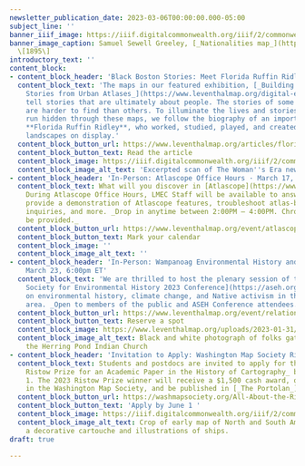 ```yaml
---
newsletter_publication_date: 2023-03-06T00:00:00.000-05:00
subject_line: ''
banner_iiif_image: https://iiif.digitalcommonwealth.org/iiif/2/commonwealth:3f463609g/68,98,6250,3908/2000,/0/default.jpg
banner_image_caption: Samuel Sewell Greeley, [_Nationalities map_](https://collections.leventhalmap.org/search/commonwealth:3f4636086)
  \[1895\]
introductory_text: ''
content_block:
- content_block_header: 'Black Boston Stories: Meet Florida Ruffin Ridley'
  content_block_text: 'The maps in our featured exhibition, [_Building Blocks: Boston
    Stories from Urban Atlases_](https://www.leventhalmap.org/digital-exhibitions/building-blocks/),
    tell stories that are ultimately about people. The stories of some people, however,
    are harder to find than others. To illuminate the lives and stories that sometimes
    run hidden through these maps, we follow the biography of an important Black Bostonian,
    **Florida Ruffin Ridley**, who worked, studied, played, and created within the
    landscapes on display.'
  content_block_button_url: https://www.leventhalmap.org/articles/florida-ruffin-ridley/
  content_block_button_text: Read the article
  content_block_image: https://iiif.digitalcommonwealth.org/iiif/2/commonwealth:ks65kw322/65,401,3446,3746/2000,/0/default.jpg
  content_block_image_alt_text: 'Excerpted scan of The Woman''s Era newspaper. '
- content_block_header: 'In-Person: Atlascope Office Hours · March 17, 2:00pm ET'
  content_block_text: What will you discover in [Atlascope](https://www.atlascope.org/)?
    During Atlascope Office Hours, LMEC Staff will be available to answer questions,
    provide a demonstration of Atlascope features, troubleshoot atlas-based research
    inquiries, and more. _Drop in anytime between 2:00PM – 4:00PM. Chromebooks will
    be provided._
  content_block_button_url: https://www.leventhalmap.org/event/atlascope-office-hours/
  content_block_button_text: Mark your calendar
  content_block_image: ''
  content_block_image_alt_text: ''
- content_block_header: 'In-Person: Wampanoag Environmental History and Activism ·
    March 23, 6:00pm ET'
  content_block_text: 'We are thrilled to host the plenary session of the [American
    Society for Environmental History 2023 Conference](https://aseh.org/aseh-2023-conference)
    on environmental history, climate change, and Native activism in the Greater Boston
    area. _Open to members of the public and ASEH Conference attendees._ '
  content_block_button_url: https://www.leventhalmap.org/event/relations-with-the-land-and-the-sea-wampanoag-history-activism-confronting-climate-environmental-change/
  content_block_button_text: Reserve a spot
  content_block_image: https://www.leventhalmap.org/uploads/2023-01-31/p15774coll6_2911_large.jpg
  content_block_image_alt_text: Black and white photograph of folks gathered outside
    the Herring Pond Indian Church
- content_block_header: 'Invitation to Apply: Washington Map Society Ristow Prize'
  content_block_text: Students and postdocs are invited to apply for the _Walter W.
    Ristow Prize for an Academic Paper in the History of Cartography_ before June
    1. The 2023 Ristow Prize winner will receive a $1,500 cash award, one-year membership
    in the Washington Map Society, and be published in [_The Portolan_](https://washmapsociety.org/about-the-portolan).
  content_block_button_url: https://washmapsociety.org/All-About-the-Ristow-Prize
  content_block_button_text: 'Apply by June 1 '
  content_block_image: https://iiif.digitalcommonwealth.org/iiif/2/commonwealth:3f462s370/712,861,7832,5849/2000,/0/default.jpg
  content_block_image_alt_text: Crop of early map of North and South America, featuring
    a decorative cartouche and illustrations of ships.
draft: true

---
```

